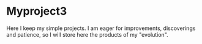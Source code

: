 # Myproject3
Here I keep my simple projects. I am eager for improvements, discoverings and patience, so I will store here the products of my "evolution".